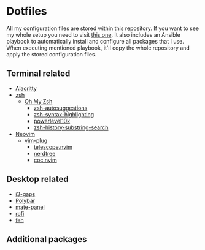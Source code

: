 # Dotfiles

All my configuration files are stored within this repository. If you want to see my whole setup you
need to visit [this one](https://github.com/MapManagement/dev-setup). It also includes an Ansible
playbook to automatically install and configure all packages that I use. When executing mentioned
playbook, it'll copy the whole repository and apply the stored configuration files.

## Terminal related

- [Alacritty](https://github.com/alacritty/alacritty)
- [zsh](https://github.com/zsh-users/zsh)
    - [Oh My Zsh](https://github.com/ohmyzsh/ohmyzsh)
        - [zsh-autosuggestions](https://github.com/zsh-users/zsh-autosuggestions)
        - [zsh-syntax-highlighting](https://github.com/zsh-users/zsh-syntax-highlighting)
        - [powerlevel10k](https://github.com/romkatv/powerlevel10k)
        - [zsh-history-substring-search](https://github.com/zsh-users/zsh-history-substring-search)
- [Neovim](https://github.com/neovim/neovim)
    - [vim-plug](https://github.com/junegunn/vim-plug)
        - [telescope.nvim](https://github.com/nvim-telescope/telescope.nvim)
        - [nerdtree](https://github.com/preservim/nerdtree)
        - [coc.nvim](https://github.com/neoclide/coc.nvim)

## Desktop related

- [i3-gaps](https://github.com/Airblader/i3)
- [Polybar](https://github.com/polybar/polybar)
- [mate-panel](https://github.com/mate-desktop/mate-panel)
- [rofi](https://github.com/davatorium/rofi)
- [feh](https://github.com/derf/feh)

## Additional packages
